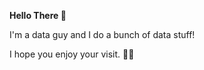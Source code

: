 <b> Hello There </b> 👋

I'm a data guy and I do a bunch of data stuff!

I hope you enjoy your visit. 💂‍♂️
